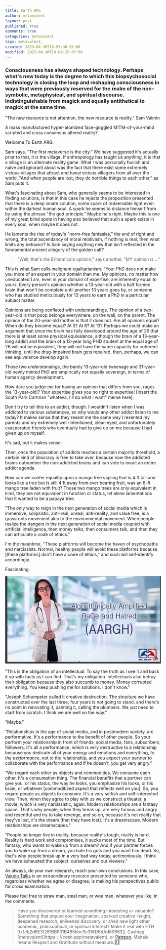 ```yaml
---
title: Earth ARG
author: metavalent
layout: post
published: true
comments: true
categories: metavalent
tags: metavalent,
created: 2023-04-30T10:57:30-07:00
modified: 2023-04-30T19:04:25-07:00
---
```


### Consciousness has always shaped technology. Perhaps what's new today is the degree to which this biopsychosocial technology is closing the loop and reshaping consciousness in ways that were previously reserved for the realm of the non-symbolic, metaphysical, and spiritual discourse. Indistinguishable from magick and equally antithetical to magick at the same time. 

"The new resource is not attention, the new resource is reality." Sam Vaknin

A mass manufactured hyper-atomized face-goggled MITM-of-your-mind scripted and crass consensus altered reality?

Welcome To Earth ARG.

Sam says, "The first metaverse is the city."  We have suggested it's actually prior to that, it is the village. If anthropology has taught us anything, it is that a village is an alternate reality game. What I was personally foolish and naïve and ignorant about was the fact that there exist some extremely vicious villages that attract and hanai vicious villagers from all over the world. "And when people are lost, they do horrible things to each other," as Sam puts it.

What's fascinating about Sam, who generally seems to be interested in finding solutions, is that in this case he rejects the proposition presented that there is a deep innate solution, some spark of redeemable light even within the darkest human soul. A spark he seems to distance himself from by using the phrase "the god principle." Maybe he's right. Maybe this is one of my great blind spots in having also believed that such a spark exists in every soul, when maybe it does not.

He laments the rise of today's "norm-free fantasies," the end of right and wrong, the total ascendancy of moral relativism, if nothing is real, then what limits any behavior? Is Sam saying anything new that isn't reflected in the fundamental ancient allegory of the golden calf?

> "Well, that's the Britannica's opinion," says another, "MY opinion is ..."

This is what Sam calls malignant egalitarianism. "Your PhD does not make you more of an expert in your domain than me. My opinions, no matter how uneducated I am, even in your domain of expertise, are inherently equal to yours. Every person's opinion whether a 13-year-old with a half formed brain that won't be complete until another 13 years goes by, or someone who has studied meticulously for 13 years to earn a PhD in a particular subject matter.

Opinions are being conflated with understandings. The opinion of a two-year-old is that poop belongs everywhere; on the wall, on the parent. The opinion of the 20-year-old mother is that it does not. Are all opinions equal? When do they become equal? At 3? At 8? At 13? Perhaps we could make an argument that once the brain has fully developed around the age of 26 that there is at least some physical equivalance, although the brain of a 13-year-long addict and the brain of a 13-year long PHD student at the equal age of 26 will not be equivalent, they will not have the same capacity for coherent thinking, until the drug-impaired brain gets repaired, then, perhaps, we can see equivalence develop again.

Those two *understandings*, the barely 13-year-old tweenage and 31-year-old newly minted PhD are empirically not equally sovereign, in terms of human agency development.

How dare you judge me for having an opinion that differs from you, rages the 13-year-old!? Your expertise gives you no right to expertise! [Insert the South Park Cartman "whateva, I'll do what I want" meme here].

Don't try to tell this to an addict, though. I wouldn't listen when I was addicted to various substances, so why would any other addict listen to me today? It makes sense that they resent me the same way I resented my parents and my extremely well-intentioned, clear-eyed, and unfortunately exasperated friends who eventually had to give up on me because I had given up on myself.

It's sad, but it makes sense.

Then, once the population of addicts reaches a certain majority threshold, a certain kind of idiocracy is free to take over, because now the addicted brains outnumber the non-addicted brains and can vote to enact an entire addict agenda.

How can we confer equality upon a mango tree sapling that is 4 ft tall and looks like a tree but is still 4 ft away from ever bearing fruit, was an 8-ft mango tree laden with fruit? Those two mango trees are only equivalent in kind, they are not equivalent in function or status, let alone lamentations that it wanted to be a papaya tree.

"The only way to reign in the next generation of social media which is immersive, solipsistic, anti-real, unreal, anti-reality, and value free, is a grassroots movement akin to the environmental movement. When people realize the dangers in the next generation of social media coupled with artificial intelligence, then money talks, then consumers talk, and then they can articulate a code of ethics."

I'm the meantime, "These platforms will become the haven of psychopaths and narcissists. Normal, healthy people will avoid these platforms because [these platforms] don't have a code of ethics," and such will self-identify accordingly.

Fascinating.

![Aargh](/assets/images/f5d6a3726f834d8eba4a43f4e4223ea3.jpg)

"This is the obligation of an intellectual. To say the truth as I see it and back it up with facts as I can find. That's my obligation. Intellectuals also betray their obligation because they also succumb to money. Money corrupted everything. You keep pushing me for solutions. I don't know."

"Joseph Schumpeter called it creative destruction. The structure we have constructed over the last three, four years is not going to stand, and there's no point in renovating it, painting it, calling the plumbers. We just need to start from scratch. I think we are well on the way."

"Maybe."

"Relationships in the age of social media, and in postmodern society, are performative. It's a performance to the benefit of other people. So your perform your relationship in front of friends, social media, fans, subscribers, followers. It's all a performance, which is very destructive to a relationship because you dedicate all of your energy and emotions and everything, *to the performance*, not to the relationship, and you expect your partner to collaborate with the performance and if he doesn't, you get very angry."

"We regard each other as objects and commodities. We consume each other. It's a consumption thing. The financial benefits that a partner can give you, or his status, the way he looks, you emphasize his looks, or his brain, or whatever [commoditized aspect that reflects well on you]. So, you regard people as objects to consume. It's a very selfish and self-interested view. Then, when they agree to play with us we construct a theater, a movie, which is very narcissistic, again. Modern relationships are a fantasy space. That's why people, when they break up, are very furious and angry and resentful and try to take revenge, and so on, because it's not reality that they've lost, it's the dream [that they have lost]. It's a dreamscape. Modern relationships are dreamscapes."

"People no longer live in reality, because reality's tough, reality is hard. Reality is hard work and compromises, it sucks most of the time. But fantasy, who wants to wake up from a dream? And if your partner forces you to wake up from a dream, you hate his guts and you want him dead. So, that's why people break up in a very bad way today, acrimoniously. I think we have exhausted the subject, ourselves and our viewers."

As always, do your own research, reach your own conclusions. In this case, [Vaknin Talks](https://vaknin-talks.com/) is an extraordinary resource presented by someone who, regardless whether we agree or disagree, is making his perspectives public for cross examination.

Please feel free to straw man, steel man, or woe man, whatever you like, in the comments. 

<!-- Default Video Embed
Watch [Video_Title](https://youtu.be/a9XV8oLLZxk) if the embed below does not behave nicely. 

<!-- Native HTML5 Embed - GitHub LFS storage: append ?raw=true  
<videoloading="lazy" width="560" height="320" controls>
  <source src="https://www.youtu.be/a9XV8oLLZxk" type="video/mp4">
  <source src="https://www.youtu.be/a9XV8oLLZxk" type="video/webm">
Your browser does not support the video tag.
</video>
-->

<!-- YouTube Player
<iframe id="ytplayer" type="text/html" loading="lazy" width="560" height="320"
  src="https://www.youtube.com/embed/imA1lpOdEhQ?autoplay=1"
  frameborder="0"></iframe>
-->

<!-- Maybe HTML5 Audio Embed - GitHub LFS storage: append ?raw=true  
<audio controls>
  <source src="https://github.com/metavalent/metavalent.github.io/blob/gh-pages/assets/audio-video/FILENAME.mp4?raw=true" type="audio/mpeg">
  <source src="https://github.com/metavalent/metavalent.github.io/blob/gh-pages/assets/audio-video/FILENAME.mp4?raw=true" type="audio/ogg">
Your browser does not support the audio element.
</audio>
-->

<!-- For custom thumbnail
![alt text](/assets/images/image.jpg "title")
-->

<p></p>
<p></p>
<p></p>

> Have you discovered or learned something interesting or valuable? Something that piqued your imagination, sparked creative insight, deepened research, enlivened discovery, or shed new light other academic, philosophical, or spiritual interest? Make it real with ETH 0x1eb2d6E3f26fBBF31B485bbe3e316D6dAd806632, Cashtag [$metavalent](https://cash.app/$metavalent), or [Patreon](https://patreon.com/metavalent). Mahalo means Respect and Gratitude without measure.🙏🏼
